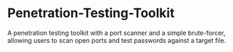 # Penetration-Testing-Toolkit
A penetration testing toolkit with a port scanner and a simple brute-forcer, allowing users to scan open ports and test passwords against a target file.
